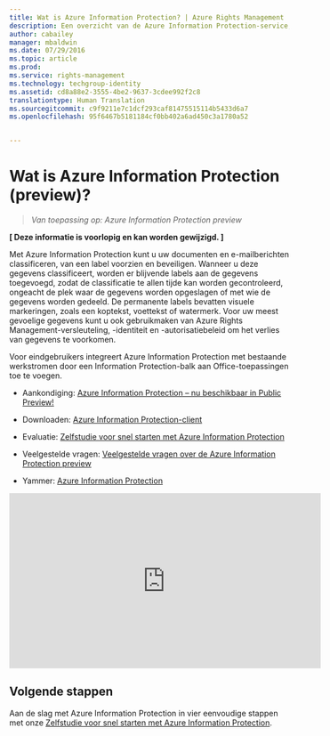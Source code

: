 ```yaml
---
title: Wat is Azure Information Protection? | Azure Rights Management
description: Een overzicht van de Azure Information Protection-service, nu in preview
author: cabailey
manager: mbaldwin
ms.date: 07/29/2016
ms.topic: article
ms.prod: 
ms.service: rights-management
ms.technology: techgroup-identity
ms.assetid: cd8a88e2-3555-4be2-9637-3cdee992f2c8
translationtype: Human Translation
ms.sourcegitcommit: c9f9211e7c1dcf293caf81475515114b5433d6a7
ms.openlocfilehash: 95f6467b5181184cf0bb402a6ad450c3a1780a52


---
```


# Wat is Azure Information Protection (preview)?

>*Van toepassing op: Azure Information Protection preview*

**[ Deze informatie is voorlopig en kan worden gewijzigd. ]**

Met Azure Information Protection kunt u uw documenten en e-mailberichten classificeren, van een label voorzien en beveiligen. Wanneer u deze gegevens classificeert, worden er blijvende labels aan de gegevens toegevoegd, zodat de classificatie te allen tijde kan worden gecontroleerd, ongeacht de plek waar de gegevens worden opgeslagen of met wie de gegevens worden gedeeld. De permanente labels bevatten visuele markeringen, zoals een koptekst, voettekst of watermerk. Voor uw meest gevoelige gegevens kunt u ook gebruikmaken van Azure Rights Management-versleuteling, -identiteit en -autorisatiebeleid om het verlies van gegevens te voorkomen. 

Voor eindgebruikers integreert Azure Information Protection met bestaande werkstromen door een Information Protection-balk aan Office-toepassingen toe te voegen. 

- Aankondiging: [Azure Information Protection – nu beschikbaar in Public Preview!](https://blogs.technet.microsoft.com/enterprisemobility/2016/07/12/azure-information-protection-public-preview-available-now/)

- Downloaden: [Azure Information Protection-client](https://www.microsoft.com/en-us/download/details.aspx?id=53018)

- Evaluatie: [Zelfstudie voor snel starten met Azure Information Protection](infoprotect-quick-start-tutorial.md) 

- Veelgestelde vragen: [Veelgestelde vragen over de Azure Information Protection preview](faq.md)

- Yammer: [Azure Information Protection](https://www.yammer.com/askipteam/#/threads/inGroup?type=in_group&feedId=8652489&view=all)


<iframe width="560" height="315" src="https://www.youtube.com/embed/N9Ip0m6d3G0" frameborder="0" allowfullscreen></iframe>

## Volgende stappen

Aan de slag met Azure Information Protection in vier eenvoudige stappen met onze [Zelfstudie voor snel starten met Azure Information Protection](infoprotect-quick-start-tutorial.md).


<!--HONumber=Aug16_HO4-->


